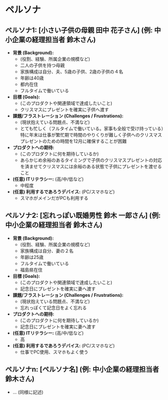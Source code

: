 # ペルソナ

## ペルソナ1: [小さい子供の母親 田中 花子さん] (例: 中小企業の経理担当者 鈴木さん)

*   **背景 (Background):**
    *   (役割、経験、所属企業の規模など)
    * 二人の子供を持つ母親
    * 家族構成は自分、夫、5歳の子供、2歳の子供の４名
    * 年齢は40歳
    * 都内在住
    * フルタイムで働いている
*   **目標 (Goals):**
    *   (このプロダクトや関連領域で達成したいこと)
    * クリスマスにプレゼントを確実に子供へ渡す
*   **課題/フラストレーション (Challenges / Frustrations):**
    *   (現状抱えている問題点、不満など)
    * とても忙しく（フルタイムで働いている。家事も全般で受け持っている）特に年末は仕事が繁忙期で時間のやりくりが難しく子供へのクリスマスプレゼントのための時間を12月に確保することが困難
*   **プロダクトへの期待:**
    *   (このプロダクトに何を期待しているか)
    * あらかじめ余裕のあるタイミングで子供のクリスマスプレゼントの対応を済ませてクリスマスには余裕のある状態で子供にプレゼントを渡せること
*   **(任意) ITリテラシー:** (高/中/低など)
    * 中程度
*   **(任意) 利用するであろうデバイス:** (PC/スマホなど)
    * スマホがメインだがPCも利用する

## ペルソナ2: [忘れっぽい既婚男性 鈴木 一郎さん] (例: 中小企業の経理担当者 鈴木さん)

*   **背景 (Background):**
    *   (役割、経験、所属企業の規模など)
    * 家族構成は自分、妻の２名
    * 年齢は25歳
    * フルタイムで働いている
    * 福島県在住
*   **目標 (Goals):**
    *   (このプロダクトや関連領域で達成したいこと)
    * 記念日にプレゼントを確実に妻へ渡す
*   **課題/フラストレーション (Challenges / Frustrations):**
    *   (現状抱えている問題点、不満など)
    * 忘れっぽくて記念日をよく忘れる
*   **プロダクトへの期待:**
    *   (このプロダクトに何を期待しているか)
    * 記念日にプレゼントを確実に妻へ渡す
*   **(任意) ITリテラシー:** (高/中/低など)
    * 高
*   **(任意) 利用するであろうデバイス:** (PC/スマホなど)
    * 仕事でPC使用、スマホもよく使う

## ペルソナn: [ペルソナ名] (例: 中小企業の経理担当者 鈴木さん)
*   ... (同様に記述) 